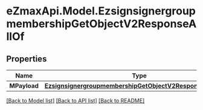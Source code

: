 
# eZmaxApi.Model.EzsignsignergroupmembershipGetObjectV2ResponseAllOf

## Properties

Name | Type | Description | Notes
------------ | ------------- | ------------- | -------------
**MPayload** | [**EzsignsignergroupmembershipGetObjectV2ResponseMPayload**](EzsignsignergroupmembershipGetObjectV2ResponseMPayload.md) |  | 

[[Back to Model list]](../README.md#documentation-for-models)
[[Back to API list]](../README.md#documentation-for-api-endpoints)
[[Back to README]](../README.md)

